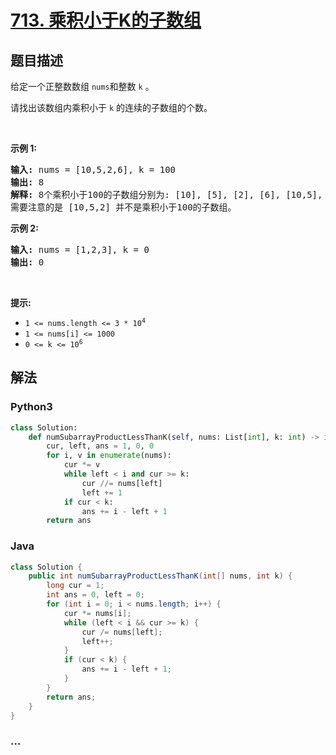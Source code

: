 # [713. 乘积小于K的子数组](https://leetcode-cn.com/problems/subarray-product-less-than-k)



## 题目描述

<!-- 这里写题目描述 -->

<p>给定一个正整数数组 <code>nums</code>和整数 <code>k</code> 。</p>

<p>请找出该数组内乘积小于 <code>k</code> 的连续的子数组的个数。</p>

<p> </p>

<p><strong>示例 1:</strong></p>

<pre>
<strong>输入:</strong> nums = [10,5,2,6], k = 100
<strong>输出:</strong> 8
<strong>解释:</strong> 8个乘积小于100的子数组分别为: [10], [5], [2], [6], [10,5], [5,2], [2,6], [5,2,6]。
需要注意的是 [10,5,2] 并不是乘积小于100的子数组。
</pre>

<p><strong>示例 2:</strong></p>

<pre>
<strong>输入:</strong> nums = [1,2,3], k = 0
<strong>输出:</strong> 0</pre>

<p> </p>

<p><strong>提示: </strong></p>

<ul>
	<li><code>1 <= nums.length <= 3 * 10<sup>4</sup></code></li>
	<li><code>1 <= nums[i] <= 1000</code></li>
	<li><code>0 <= k <= 10<sup>6</sup></code></li>
</ul>


## 解法

<!-- 这里可写通用的实现逻辑 -->

<!-- tabs:start -->

### **Python3**

<!-- 这里可写当前语言的特殊实现逻辑 -->

```python
class Solution:
    def numSubarrayProductLessThanK(self, nums: List[int], k: int) -> int:
        cur, left, ans = 1, 0, 0
        for i, v in enumerate(nums):
            cur *= v
            while left < i and cur >= k:
                cur //= nums[left]
                left += 1
            if cur < k:
                ans += i - left + 1
        return ans
```

### **Java**

<!-- 这里可写当前语言的特殊实现逻辑 -->

```java
class Solution {
    public int numSubarrayProductLessThanK(int[] nums, int k) {
        long cur = 1;
        int ans = 0, left = 0;
        for (int i = 0; i < nums.length; i++) {
            cur *= nums[i];
            while (left < i && cur >= k) {
                cur /= nums[left];
                left++;
            }
            if (cur < k) {
                ans += i - left + 1;
            }
        }
        return ans;
    }
}
```

### **...**

```

```

<!-- tabs:end -->
